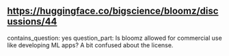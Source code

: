 ## https://huggingface.co/bigscience/bloomz/discussions/44

contains_question: yes
question_part: Is bloomz allowed for commercial use like developing ML apps? A bit confused about the license.
